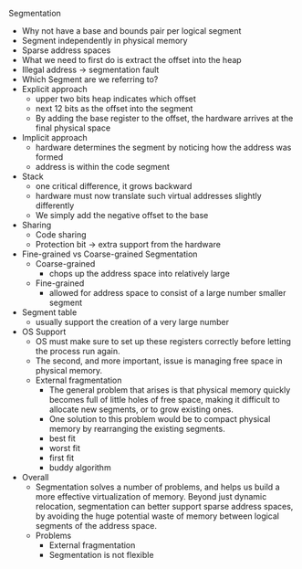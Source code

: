 

Segmentation

- Why not have a base and bounds pair per logical segment
- Segment independently in physical memory
- Sparse address spaces
- What we need to first do is extract the offset into the heap
- Illegal address → segmentation fault
- Which Segment are we referring to?
- Explicit approach
    - upper two bits heap indicates which offset
    - next 12 bits as the offset into the segment
    - By adding the base register to the offset, the hardware arrives at the final physical space
- Implicit approach
    - hardware determines the segment by noticing how the address was formed
    - address is within the code segment
- Stack
    - one critical difference, it grows backward
    - hardware must now translate such virtual addresses slightly differently
    - We simply add the negative offset to the base
- Sharing
    - Code sharing
    - Protection bit → extra support from the hardware
- Fine-grained vs Coarse-grained Segmentation
    - Coarse-grained
        - chops up the address space into relatively large
    - Fine-grained
        - allowed for address space to consist of a large number smaller segment
- Segment table
    - usually support the creation of a very large number
- OS Support
    - OS must make sure to set up these registers correctly before letting the process run again.
    - The second, and more important, issue is managing free space in physical memory.
    - External fragmentation
        - The general problem that arises is that physical memory quickly becomes full of little holes of free space, making it difficult to allocate new segments, or to grow existing ones.
        - One solution to this problem would be to compact physical memory by rearranging the existing segments.
        - best fit
        - worst fit
        - first fit
        - buddy algorithm
- Overall
    - Segmentation solves a number of problems, and helps us build a more effective virtualization of memory. Beyond just dynamic relocation, segmentation can better support sparse address spaces, by avoiding the huge potential waste of memory between logical segments of the address space.
    - Problems
        - External fragmentation
        - Segmentation is not flexible